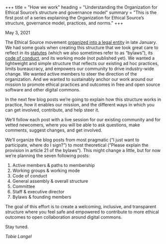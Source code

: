 +++
title = "How we work"
heading = "Understanding the Organization for Ethical Source’s structure and governance model"
summary = "This is the first post of a series explaining the Organization for Ethical Source’s structure, governance model, practices, and norms."
+++

<time>May 3, 2021</time>

The Ethical Source movement [organized into a legal entity](/blog/oes-announcement/) in late January. We had some goals when creating this structure that we took great care to reflect in its [statutes](/statutes) (which we also sometimes refer to as “bylaws”), its [code of conduct](/community-code-of-conduct), and its working mode (not published yet). We wanted a lightweight and simple structure that reflects our existing ad hoc practices, limits bureaucracy, and empowers our community to drive industry-wide change. We wanted active members to steer the direction of the organization. And we wanted to sustainably anchor our work around our mission to promote ethical practices and outcomes in free and open source software and other digital commons.

In the next few blog posts we’re going to explain how this structure works in practice, how it enables our mission, and the different ways in which you can get involved, contribute, and help steer it.

We’ll follow each post with a live session for our existing community and for vetted newcomers, where you will be able to ask questions, make comments, suggest changes, and get involved.

We’ll organize the blog posts from most pragmatic (“I just want to participate, where do I sign?”) to most theoretical (“Please explain the provision in article 21 of the bylaws”). This might change a little, but for now we’re planning the seven following posts:

1. Active members & paths to membership
2. Working groups & working mode
3. Code of conduct
4. General assembly & overall structure
5. Committee
6. Staff & executive director
7. Bylaws & founding members

The goal of this effort is to create a welcoming, inclusive, and transparent structure where you feel safe and empowered to contribute to more ethical outcomes to open collaboration around digital commons.

Stay tuned.

_Tobie Langel_
